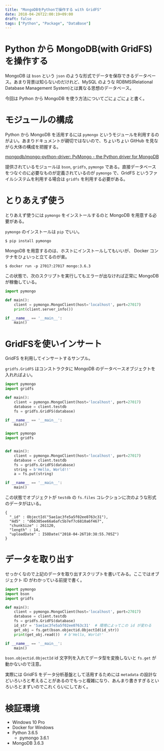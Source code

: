```yaml
---
title: "MongoDBをPythonで操作する with GridFS"
date: 2018-04-26T22:00:19+09:00
draft: false
tags: ["Python", "Package", "DataBase"]
---
```


# Python から MongoDB(with GridFS)を操作する

MongoDB は `bson` という `json` のような形式でデータを保存できるデータベース。あまり背景は知らないのだけれど、MySQL のような RDBMS(Relational Database Management System)とは異なる思想のデータベース。

今回は Python から MongoDB を使う方法についてごにょごにょと書く。

# モジュールの構成

Python から MongoDB を活用するには `pymongo` というモジュールを利用するのがよい。あまりドキュメントが親切ではないので、ちょいちょい GitHub を見ながら大体の構成を把握する。

[mongodb/mongo\-python\-driver: PyMongo \- the Python driver for MongoDB](https://github.com/mongodb/mongo-python-driver)

提供されているモジュールは `bson`, `gridfs`, `pymongo` である。直接データベースをつなぐのに必要なものが定義されているのが `pymongo` で、GridFS というファイルシステムを利用する場合は `gridfs` を利用する必要がある。

# とりあえず使う

とりあえず使うには `pymongo` をインストールするのと MongoDB を用意する必要がある。

`pymongo` のインストールは `pip` でいい。

```
$ pip install pymongo
```

MongoDB を用意するのは、ホストにインストールしてもいいが、 Docker コンテナをひょいっと立てるのが楽。

```
$ docker run -p 27017:27017 mongo:3.6.3
```

この状態で、次のスクリプトを実行してもエラーが出なければ正常に MongoDB が稼働している。

```python
import pymongo

def main():
    client = pymongo.MongoClient(host='localhost', port=27017)
    print(client.server_info())

if __name__ == '__main__':
    main()
```

# GridFSを使いインサート

GridFS を利用してインサートするサンプル。

`gridfs.GridFS` はコンストラクタに MongoDB のデータベースオブジェクトを入れればよい。

```python
import pymongo
import gridfs

def main():
    client = pymongo.MongoClient(host='localhost', port=27017)
    database = client.testdb
    fs = gridfs.GridFS(database)

if __name__ == '__main__':
    main()

```

```python
import pymongo
import gridfs


def main():
    client = pymongo.MongoClient(host='localhost', port=27017)
    database = client.testdb
    fs = gridfs.GridFS(database)
    string = b'Hello, World!!'
    a = fs.put(string)

if __name__ == '__main__':
    main()

```

この状態でオブジェクトが `testdb` の `fs.files` コレクションに次のような形式のデータがはいる。

```
{
  "_id" : ObjectId("5ae1ac3fe5a5f02ee0763c31"),
  "md5" : "d66305ee66a6afc5b7ef7c6810a6f467",
  "chunkSize" : 261120,
  "length" : 14,
  "uploadDate" : ISODate("2018-04-26T10:38:55.705Z")
}
```

# データを取り出す

せっかくなので上記のデータを取り出すスクリプトを書いてみる。ここではオブジェクト ID がわかっている前提で書く。

```python
import pymongo
import bson
import gridfs

def main():
    client = pymongo.MongoClient(host='localhost', port=27017)
    database = client.testdb
    fs = gridfs.GridFS(database)
    id_str = '5ae1ac3fe5a5f02ee0763c31'  # 環境によってこの id が変わる
    get_obj = fs.get(bson.objectid.ObjectId(id_str))
    print(get_obj.read())  # b'Hello, World!'

if __name__ == '__main__':
    main()

```

`bson.objectid.ObjectId` id 文字列を入れてデータ型を変換しないと `fs.get` が動かないので注意。

実際には GridFS をデータ分析基盤として活用するためには `metadata` の設計などいろいろと考えることがあるのでもっと複雑になり、あんまり書きすぎるといろいろとまずいのでこれくらいにしておく。

# 検証環境

- Windows 10 Pro
- Docker for Windows
- Python 3.6.5
  - pymongo 3.6.1
- MongoDB 3.6.3

